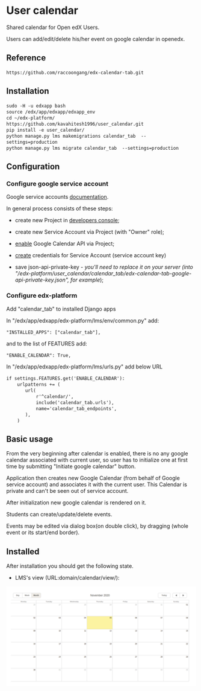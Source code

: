 # User calendar

Shared calendar for Open edX Users.

Users can add/edit/delete his/her event on google calendar in openedx.

## Reference
    https://github.com/raccoongang/edx-calendar-tab.git

## Installation

    sudo -H -u edxapp bash
    source /edx/app/edxapp/edxapp_env
    cd ~/edx-platform/
    https://github.com/kavahitesh1996/user_calendar.git
    pip install -e user_calendar/
    python manage.py lms makemigrations calendar_tab  --settings=production
    python manage.py lms migrate calendar_tab  --settings=production


## Configuration

### Configure google service account

Google service accounts [documentation](https://developers.google.com/identity/protocols/OAuth2ServiceAccount).

In general process consists of these steps:

* create new Project in [developers console](https://console.developers.google.com/projectselector/iam-admin/serviceaccounts);

* create new Service Account via Project (with "Owner" role);

* [enable] Google Calendar API via Project;

[enable]: https://console.developers.google.com/apis/dashboard

* [create] credentials for Service Account (service account key)

* save json-api-private-key - _you'll need to replace it on your server
  (into "/edx-platform/user_calendar/calendar_tab/edx-calendar-tab-google-api-private-key.json", for example_);

[create]: https://console.developers.google.com/apis/credentials

### Configure edx-platform

Add "calendar_tab" to installed Django apps

In "/edx/app/edxapp/edx-platform/lms/env/common.py" add:

    "INSTALLED_APPS": ["calendar_tab"],

and to the list of FEATURES add:

    "ENABLE_CALENDAR": True,

In "/edx/app/edxapp/edx-platform/lms/urls.py" add below URL

    if settings.FEATURES.get('ENABLE_CALENDAR'):
        urlpatterns += (
           url(
               r'^calendar/',
               include('calendar_tab.urls'),
               name='calendar_tab_endpoints',
           ),
        )

## Basic usage

From the very beginning after calendar is enabled, there is no
any google calendar associated with current user, so user has to
initialize one at first time by submitting "Initiate google
calendar" button.

Application then creates new Google Calendar (from behalf of Google
service account) and associates it with the current user.
This Calendar is private and can't be seen out of service account.

After initialization new google calendar is rendered on it.

Students can create/update/delete events.

Events may be edited via dialog box(on double click), by dragging
(whole event or its start/end border).


## Installed

After installation you should get the following state.

* LMS's view (URL:domain/calendar/view/): 

![Calendar page](doc/img/lms_calander.png)
